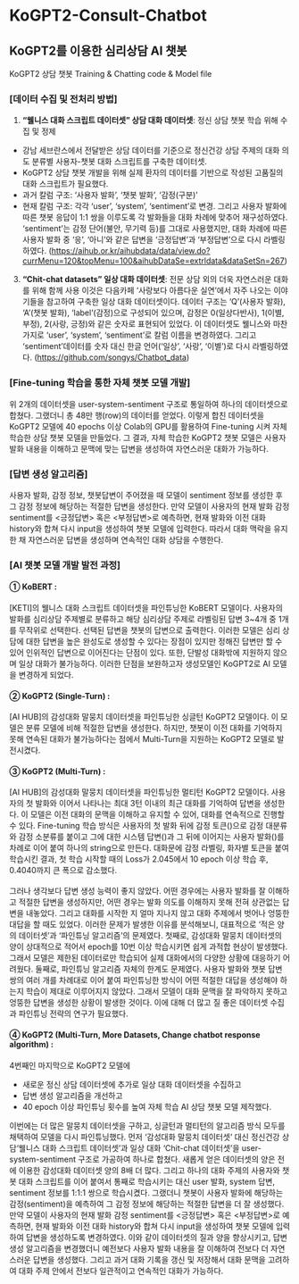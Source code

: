 # KoGPT2-Consult-Chatbot
## KoGPT2를 이용한 심리상담 AI 챗봇
KoGPT2 상담 챗봇 Training &amp; Chatting code &amp; Model file

### [데이터 수집 및 전처리 방법]
1. **“웰니스 대화 스크립트 데이터셋” 상담 대화 데이터셋**: 정신 상담 챗봇 학습 위해 수집 및 정제
* 강남 세브란스에서 전달받은 상담 데이터를 기준으로 정신건강 상담 주제의 대화 의도 분류별 사용자-챗봇 대화 스크립트를 구축한 데이터셋. 
* KoGPT2 상담 챗봇 개발을 위해 실제 환자의 데이터를 기반으로 작성된 고품질의 대화 스크립트가 필요했다. 
* 과거 칼럼 구조: ‘사용자 발화’, ‘챗봇 발화’, ‘감정(구분)’
* 현재 칼럼 구조: 각각 ‘user’, ‘system’, ‘sentiment’로 변경. 그리고 사용자 발화에 따른 챗봇 응답이 1:1 쌍을 이루도록 각 발화들을 대화 차례에 맞추어 재구성하였다. ‘sentiment’는 감정 단어(불안, 무기력 등)를 그대로 사용했지만, 대화 차례에 따른 사용자 발화 중 ‘응’, ‘아니’와 같은 답변을 ‘긍정답변’과 ‘부정답변’으로 다시 라벨링하였다.
(https://aihub.or.kr/aihubdata/data/view.do?currMenu=120&topMenu=100&aihubDataSe=extrldata&dataSetSn=267)

3. **“Chit-chat datasets” 일상 대화 데이터셋**: 전문 상담 외의 더욱 자연스러운 대화를 위해 함께 사용
이것은 다음카페 ‘사랑보다 아름다운 실연’에서 자주 나오는 이야기들을 참고하여 구축한 일상 대화 데이터셋이다. 데이터 구조는 ‘Q’(사용자 발화), ‘A’(챗봇 발화), ‘label’(감정)으로 구성되어 있으며, 감정은 0(일상다반사), 1(이별, 부정), 2(사랑, 긍정)와 같은 숫자로 표현되어 있었다. 이 데이터셋도 웰니스와 마찬가지로 ‘user’, ‘system’, ‘sentiment’로 칼럼 이름을 변경하였다. 그리고 ‘sentiment’데이터를 숫자 대신 한글 언어(‘일상’, ‘사랑’, ‘이별’)로 다시 라벨링하였다.
(https://github.com/songys/Chatbot_data)

### [Fine-tuning 학습을 통한 자체 챗봇 모델 개발]
위 2개의 데이터셋을 user-system-sentiment 구조로 통일하여 하나의 데이터셋으로 합쳤다. 그랬더니 총 48만 행(row)의 데이터를 얻었다. 이렇게 합친 데이터셋을 KoGPT2 모델에 40 epochs 이상 Colab의 GPU를 활용하여 Fine-tuning 시켜 자체 학습한 상담 챗봇 모델을 만들었다. 그 결과, 자체 학습한 KoGPT2 챗봇 모델은 사용자 발화 내용을 이해하고 문맥에 맞는 답변을 생성하여 자연스러운 대화가 가능하다.

### [답변 생성 알고리즘]
<usr> 사용자 발화, <sent> 감정 정보, <sys> 챗봇답변이 주어졌을 때 모델이 sentiment 정보를 생성한 후 그 감정 정보에 해당하는 적절한 답변을 생성한다. 만약 모델이 사용자의 현재 발화 감정 sentiment를 <긍정답변> 혹은 <부정답변>로 예측하면, 현재 발화와 이전 대화 history와 합쳐 다시 input을 생성하여 챗봇 모델에 입력한다. 따라서 대화 맥락을 유지한 채 자연스러운 답변을 생성하며 연속적인 대화 상담을 수행한다.

### [AI 챗봇 모델 개발 발전 과정]

#### ① KoBERT : 
[KETI]의 웰니스 대화 스크립트 데이터셋을 파인튜닝한 KoBERT 모델이다. 사용자의 발화를 심리상담 주제별로 분류하고 해당 심리상담 주제로 라벨링된 답변 3~4개 중 1개를 무작위로 선택한다. 선택된 답변을 챗봇의 답변으로 출력한다. 이러한 모델은 심리 상담에 대한 답변을 높은 완성도로 생성할 수 있다는 장점이 있지만 정해진 답변만 할 수 있어 인위적인 답변으로 이어진다는 단점이 있다. 또한, 단발성 대화밖에 지원하지 않으며 일상 대화가 불가능하다. 이러한 단점을 보완하고자 생성모델인 KoGPT2로 AI 모델을 변경하게 되었다.
<br>
#### ② KoGPT2 (Single-Turn) : 
[AI HUB]의 감성대화 말뭉치 데이터셋을 파인튜닝한 싱글턴 KoGPT2 모델이다. 이 모델은 분류 모델에 비해 적절한 답변을 생성한다. 하지만, 챗봇이 이전 대화를 기억하지 못해 연속된 대화가 불가능하다는 점에서 Multi-Turn을 지원하는 KoGPT2 모델로 발전시켰다.
<br>
#### ③ KoGPT2 (Multi-Turn) : 
[AI HUB]의 감성대화 말뭉치 데이터셋을 파인튜닝한 멀티턴 KoGPT2 모델이다. 사용자의 첫 발화와 이어서 나타나는 최대 3턴 이내의 최근 대화를 기억하여 답변을 생성한다. 이 모델은 이전 대화의 문맥을 이해하고 유지할 수 있어, 대화를 연속적으로 진행할 수 있다. Fine-tuning 학습 방식은 사용자의 첫 발화 뒤에 감정 토큰(<sent>)으로 감정 대분류와 감정 소분류를 붙이고 그에 대한 시스템 답변(<sys>)과 그 뒤에 이어지는 사용자 발화(<usr>)를 차례로 이어 붙여 하나의 string으로 만든다. 대화문에 감정 라벨링, 화자별 토큰을 붙여 학습시킨 결과, 첫 학습 시작할 때의 Loss가 2.045에서 10 epoch 이상 학습 후, 0.4040까지 큰 폭으로 감소했다.
<br><br>
그러나 생각보다 답변 생성 능력이 좋지 않았다. 어떤 경우에는 사용자 발화를 잘 이해하고 적절한 답변을 생성하지만, 어떤 경우는 발화 의도를 이해하지 못해 전혀 상관없는 답변을 내놓았다. 그리고 대화를 시작한 지 얼마 지나지 않고 대화 주제에서 벗어나 엉뚱한 대답을 할 때도 있었다. 이러한 문제가 발생한 이유를 분석해보니, 대표적으로 ‘적은 양의 데이터셋’과 ‘파인튜닝 알고리즘’의 문제였다. 첫째로, 감성대화 말뭉치 데이터셋의 양이 상대적으로 적어서 epoch를 10번 이상 학습시키면 쉽게 과적합 현상이 발생했다. 그래서 모델은 제한된 데이터로만 학습되어 실제 대화에서의 다양한 상황에 대응하기 어려웠다. 둘째로, 파인튜닝 알고리즘 자체의 한계도 문제였다. 사용자 발화와 챗봇 답변 쌍의 여러 개를 차례대로 이어 붙여 파인튜닝한 방식이 어떤 적절한 대답을 생성해야 하는지 학습이 제대로 이루어지지 않았다. 그래서 모델이 대화 문맥을 잘 파악하지 못하고 엉뚱한 답변을 생성한 상황이 발생한 것이다. 이에 대해 더 많고 질 좋은 데이터셋 수집과 파인튜닝 전략의 연구가 필요했다.
<br>
#### ④ KoGPT2 (Multi-Turn, More Datasets, Change chatbot response algorithm) :
4번째인 마지막으로 KoGPT2 모델에 
* 새로운 정신 상담 데이터셋에 추가로 일상 대화 데이터셋을 수집하고
* 답변 생성 알고리즘을 개선하고 
* 40 epoch 이상 파인튜닝 횟수를 높여 자체 학습 AI 상담 챗봇 모델 제작했다. 

이번에는 더 많은 말뭉치 데이터셋을 구하고, 싱글턴과 멀티턴의 알고리즘 방식 모두를 채택하여 모델을 다시 파인튜닝했다. 먼저 ‘감성대화 말뭉치 데이터셋’ 대신 정신건강 상담‘웰니스 대화 스크립트 데이터셋’과 일상 대화 ‘Chit-chat 데이터셋’을 user-system-sentiment 구조로 가공하여 하나로 합쳤다. 새롭게 얻은 데이터셋의 양은 전에 이용한 감성대화 데이터셋 양의 8배 더 많다. 그리고 하나의 대화 주제의 사용자와 챗봇 대화 스크립트를 이어 붙여서 통째로 학습시키는 대신 user 발화, system 답변, sentiment 정보를 1:1:1 쌍으로 학습시켰다. 그랬더니 챗봇이 사용자 발화에 해당하는 감정(sentiment)을 예측하여 그 감정 정보에 해당하는 적절한 답변을 더 잘 생성했다. 만약 모델이 사용자의 현재 발화 감정 sentiment를 <긍정답변> 혹은 <부정답변>로 예측하면, 현재 발화와 이전 대화 history와 합쳐 다시 input을 생성하여 챗봇 모델에 입력하여 답변을 생성하도록 변경하였다. 이와 같이 데이터셋의 질과 양을 향상시키고, 답변 생성 알고리즘을 변경했더니 예전보다 사용자 발화 내용을 잘 이해하여 전보다 더 자연스러운 답변을 생성했다. 그리고 과거 대화 기록을 갱신 및 저장해서 대화 문맥을 고려하여 대화 주제 안에서 전보다 일관적이고 연속적인 대화가 가능하다.

